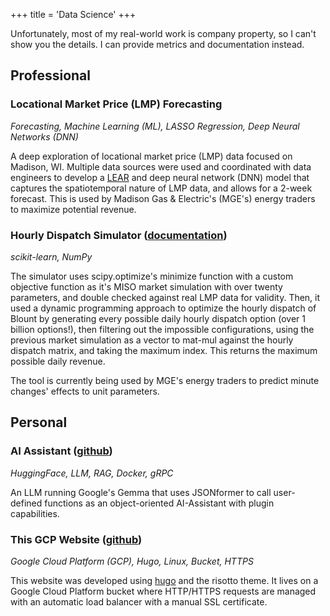 +++
title = 'Data Science'
+++

Unfortunately, most of my real-world work is company property, so I can't show you the details. I can provide metrics and documentation instead. 

## Professional

### Locational Market Price (LMP) Forecasting
*Forecasting, Machine Learning (ML), LASSO Regression, Deep Neural Networks (DNN)*

A deep exploration of locational market price (LMP) data focused on Madison, WI. Multiple data sources were used and coordinated with data engineers to develop a [LEAR](https://www.mdpi.com/1996-1073/9/8/621) and deep neural network (DNN) model that captures the spatiotemporal nature of LMP data, and allows for a 2-week forecast. This is used by Madison Gas & Electric's (MGE's) energy traders to maximize potential revenue. 

### Hourly Dispatch Simulator (<a href="/MarketSimulatorDocs.txt" download="/MarketSimulatorDocs.txt">documentation</a>)
*scikit-learn, NumPy*

The simulator uses scipy.optimize's minimize function with a custom objective function as it's MISO market simulation with over twenty parameters, and double checked against real LMP data for validity. Then, it used a dynamic programming approach to optimize the hourly dispatch of Blount by generating every possible daily hourly dispatch option (over 1 billion options!), then filtering out the impossible configurations, using the previous market simulation as a vector to mat-mul against the hourly dispatch matrix, and taking the maximum index. This returns the maximum possible daily revenue. 

The tool is currently being used by MGE's energy traders to predict minute changes' effects to unit parameters. 

## Personal

### AI Assistant ([github](https://github.com/ArenKDesai/AI-Assistant))
*HuggingFace, LLM, RAG, Docker, gRPC*

An LLM running Google's Gemma that uses JSONformer to call user-defined functions as an object-oriented AI-Assistant with plugin capabilities. 

### This GCP Website ([github](https://github.com/ArenKDesai/ArenWebsite))
*Google Cloud Platform (GCP), Hugo, Linux, Bucket, HTTPS*

This website was developed using <a href="https://gohugo.io">hugo</a> and the risotto theme. It lives on a Google Cloud Platform bucket where HTTP/HTTPS requests are managed with an automatic load balancer with a manual SSL certificate. 
